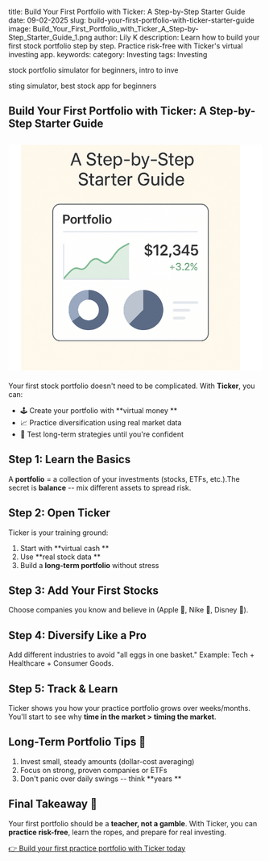 title:  Build Your First Portfolio with Ticker: A Step-by-Step Starter Guide
date: 09-02-2025
slug: build-your-first-portfolio-with-ticker-starter-guide
image: Build_Your_First_Portfolio_with_Ticker_A_Step-by-Step_Starter_Guide_1.png
author: Lily K
description: Learn how to build your first stock portfolio step by step. Practice risk-free with Ticker's virtual investing app.
keywords: 
category: Investing
tags: Investing


stock portfolio simulator for beginners, intro to inve

sting simulator, best stock app for beginners

## **Build Your First Portfolio with Ticker: A Step-by-Step Starter Guide**

## ![Image](/imgs/Build_Your_First_Portfolio_with_Ticker_A_Step-by-Step_Starter_Guide_1.png)

Your first stock portfolio doesn't need to be complicated. With **Ticker**, you can:

- 🕹️ Create your portfolio with **virtual money
**
- 📈 Practice diversification using real market data
- 🎯 Test long-term strategies until you're confident
## **Step 1: Learn the Basics**

A **portfolio** = a collection of your investments (stocks, ETFs, etc.).The secret is
**balance** -- mix different assets to spread risk.

## **Step 2: Open Ticker**

Ticker is your training ground:

1. Start with **virtual cash
**
1. Use **real stock data
**
1. Build a **long-term portfolio** without stress
## **Step 3: Add Your First Stocks**

Choose companies you know and believe in (Apple 🍏, Nike 👟, Disney 🎥).

## **Step 4: Diversify Like a Pro**

Add different industries to avoid "all eggs in one basket." Example: Tech + Healthcare + Consumer Goods.

## **Step 5: Track & Learn**

Ticker shows you how your practice portfolio grows over weeks/months. You'll start to see why
**time in the market > timing the market**.

## **Long-Term Portfolio Tips 📌**

1. Invest small, steady amounts (dollar-cost averaging)
1. Focus on strong, proven companies or ETFs
1. Don't panic over daily swings -- think **years
**
## **Final Takeaway 🎉**

Your first portfolio should be a **teacher, not a gamble**. With Ticker, you can
**practice risk-free**, learn the ropes, and prepare for real investing.

[👉 Build your first practice portfolio with Ticker today](https://heyticker.com/)
